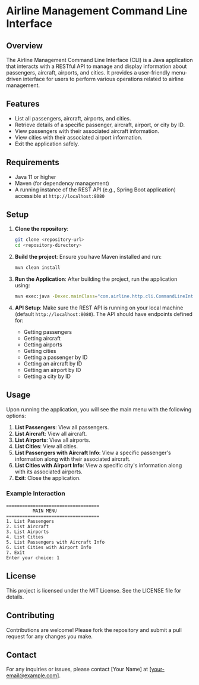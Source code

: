 # Airline Management Command Line Interface

## Overview
The Airline Management Command Line Interface (CLI) is a Java application that interacts with a RESTful API to manage and display information about passengers, aircraft, airports, and cities. It provides a user-friendly menu-driven interface for users to perform various operations related to airline management.

## Features
- List all passengers, aircraft, airports, and cities.
- Retrieve details of a specific passenger, aircraft, airport, or city by ID.
- View passengers with their associated aircraft information.
- View cities with their associated airport information.
- Exit the application safely.

## Requirements
- Java 11 or higher
- Maven (for dependency management)
- A running instance of the REST API (e.g., Spring Boot application) accessible at `http://localhost:8080`

## Setup
1. **Clone the repository**:
   ```bash
   git clone <repository-url>
   cd <repository-directory>
   ```

2. **Build the project**:
   Ensure you have Maven installed and run:
   ```bash
   mvn clean install
   ```

3. **Run the Application**:
   After building the project, run the application using:
   ```bash
   mvn exec:java -Dexec.mainClass="com.airline.http.cli.CommandLineInterface"
   ```

4. **API Setup**:
   Make sure the REST API is running on your local machine (default `http://localhost:8080`). The API should have endpoints defined for:
   - Getting passengers
   - Getting aircraft
   - Getting airports
   - Getting cities
   - Getting a passenger by ID
   - Getting an aircraft by ID
   - Getting an airport by ID
   - Getting a city by ID

## Usage
Upon running the application, you will see the main menu with the following options:

1. **List Passengers**: View all passengers.
2. **List Aircraft**: View all aircraft.
3. **List Airports**: View all airports.
4. **List Cities**: View all cities.
5. **List Passengers with Aircraft Info**: View a specific passenger's information along with their associated aircraft.
6. **List Cities with Airport Info**: View a specific city's information along with its associated airports.
7. **Exit**: Close the application.

### Example Interaction
```plaintext
===================================
          MAIN MENU               
===================================
1. List Passengers
2. List Aircraft
3. List Airports
4. List Cities
5. List Passengers with Aircraft Info
6. List Cities with Airport Info
7. Exit
Enter your choice: 1
```

## License
This project is licensed under the MIT License. See the LICENSE file for details.

## Contributing
Contributions are welcome! Please fork the repository and submit a pull request for any changes you make.

## Contact
For any inquiries or issues, please contact [Your Name] at [your-email@example.com].
